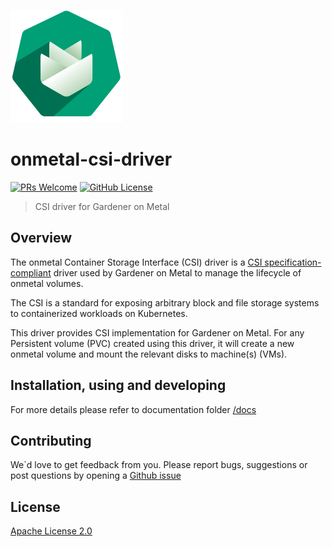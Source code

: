 ![Gardener on Metal Logo](docs/assets/logo.png)

# onmetal-csi-driver

 [![PRs Welcome](https://img.shields.io/badge/PRs-welcome-brightgreen.svg?style=flat-square)](http://makeapullrequest.com) 
[![GitHub License](https://img.shields.io/static/v1?label=License&message=Apache-2.0&color=blue&style=flat-square)](LICENSE)

> CSI driver for Gardener on Metal

## Overview 

The onmetal Container Storage Interface (CSI) driver is a [CSI specification-compliant](https://github.com/onmetal/onmetal-csi-driver/tree/main/docs) driver used by Gardener on Metal to manage the lifecycle of onmetal volumes.

The CSI is a standard for exposing arbitrary block and file storage systems to containerized workloads on Kubernetes. 

This driver provides CSI implementation for Gardener on Metal. For any Persistent volume (PVC) created using this driver, it will create a new onmetal volume and mount the relevant disks to machine(s) (VMs).

## Installation, using and developing 

For more details please refer to documentation folder  [/docs](https://github.com/onmetal/onmetal-csi-driver/tree/main/docs)

## Contributing 

We`d love to get feedback from you. 
Please report bugs, suggestions or post questions by opening a [Github issue](https://github.com/onmetal/onmetal-csi-driver/issues)

## License

[Apache License 2.0](/LICENSE)

